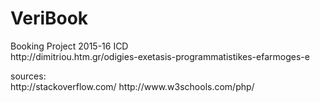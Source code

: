 # VeriBook
<p>Booking Project 2015-16 ICD
<br />
http://dimitriou.htm.gr/odigies-exetasis-programmatistikes-efarmoges-e
</p>
<p>sources:
<br />
http://stackoverflow.com/ 
http://www.w3schools.com/php/
</p>
